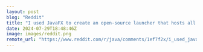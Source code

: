 ```yaml
---
layout: post
blog: "Reddit"
title: "I used JavaFX to create an open-source launcher that hosts all of the programs I created. Programs are kept up to date using delta patches"
date: 2024-07-29T18:48:46Z
image: images/reddit.png
remote_url: "https://www.reddit.com/r/java/comments/1ef7f2x/i_used_javafx_to_create_an_opensource_launcher/"
---
```

